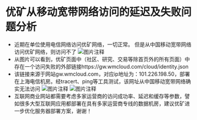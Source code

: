 # 优矿从移动宽带网络访问的延迟及失败问题分析

* 近期在单位使用电信网络访问优矿网络，一切正常。
但是从中国移动宽带网络访问优矿网络，则访问不了
![图片注释](http://storage-uqer.datayes.com/568ca32a228e5b960b7fd18e/729f0fb2-8f64-11e6-9b7a-f8bc124ed898)
* 从图片可以看到，优矿页面中（社区、研究、交易等除首页外的所有页面）中存在一个访问失败的外部链接https://gw.wmcloud.com/cloud/identity.json
* 该链接来源于网站gw.wmcloud.com，对应ip地址为：101.226.198.50，部署在上海电信机房。经tracert、ping等工具测试，该网址从中国移动宽带网络确实无法访问
![图片注释](http://storage-uqer.datayes.com/568ca32a228e5b960b7fd18e/bff68f06-8f64-11e6-9b7a-f8bc124ed898)
![图片注释](http://storage-uqer.datayes.com/568ca32a228e5b960b7fd18e/c4029f86-8f64-11e6-9b7a-f8bc124ed898)
* 互联网商业网站都需要考虑多家运营商的访问成功率、延迟和缓存等参数，譬如很多大型互联网应用都部署在具有多家运营商专线的数据机房，建议优矿进一步优化服务器部署方案，谢谢！